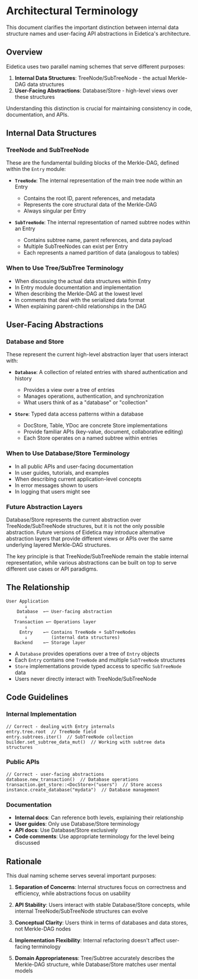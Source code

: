 # Architectural Terminology

This document clarifies the important distinction between internal data structure names and user-facing API abstractions in Eidetica's architecture.

## Overview

Eidetica uses two parallel naming schemes that serve different purposes:

1. **Internal Data Structures**: TreeNode/SubTreeNode - the actual Merkle-DAG data structures
2. **User-Facing Abstractions**: Database/Store - high-level views over these structures

Understanding this distinction is crucial for maintaining consistency in code, documentation, and APIs.

## Internal Data Structures

### TreeNode and SubTreeNode

These are the fundamental building blocks of the Merkle-DAG, defined within the `Entry` module:

- **`TreeNode`**: The internal representation of the main tree node within an Entry
  - Contains the root ID, parent references, and metadata
  - Represents the core structural data of the Merkle-DAG
  - Always singular per Entry

- **`SubTreeNode`**: The internal representation of named subtree nodes within an Entry
  - Contains subtree name, parent references, and data payload
  - Multiple SubTreeNodes can exist per Entry
  - Each represents a named partition of data (analogous to tables)

### When to Use Tree/SubTree Terminology

- When discussing the actual data structures within Entry
- In Entry module documentation and implementation
- When describing the Merkle-DAG at the lowest level
- In comments that deal with the serialized data format
- When explaining parent-child relationships in the DAG

## User-Facing Abstractions

### Database and Store

These represent the current high-level abstraction layer that users interact with:

- **`Database`**: A collection of related entries with shared authentication and history
  - Provides a view over a tree of entries
  - Manages operations, authentication, and synchronization
  - What users think of as a "database" or "collection"

- **`Store`**: Typed data access patterns within a database
  - DocStore, Table, YDoc are concrete Store implementations
  - Provide familiar APIs (key-value, document, collaborative editing)
  - Each Store operates on a named subtree within entries

### When to Use Database/Store Terminology

- In all public APIs and user-facing documentation
- In user guides, tutorials, and examples
- When describing current application-level concepts
- In error messages shown to users
- In logging that users might see

### Future Abstraction Layers

Database/Store represents the current abstraction over TreeNode/SubTreeNode structures, but it is not the only possible abstraction. Future versions of Eidetica may introduce alternative abstraction layers that provide different views or APIs over the same underlying layered Merkle-DAG structures.

The key principle is that TreeNode/SubTreeNode remain the stable internal representation, while various abstractions can be built on top to serve different use cases or API paradigms.

## The Relationship

```text
User Application
       ↓
    Database  ←─ User-facing abstraction
       ↓
   Transaction ←─ Operations layer
       ↓
     Entry    ←─ Contains TreeNode + SubTreeNodes
       ↓         (internal data structures)
   Backend    ←─ Storage layer
```

- A `Database` provides operations over a tree of `Entry` objects
- Each `Entry` contains one `TreeNode` and multiple `SubTreeNode` structures
- `Store` implementations provide typed access to specific `SubTreeNode` data
- Users never directly interact with TreeNode/SubTreeNode

## Code Guidelines

### Internal Implementation

<!-- Code block ignored: Conceptual examples showing internal naming conventions, not compilable code -->

```rust,ignore
// Correct - dealing with Entry internals
entry.tree.root  // TreeNode field
entry.subtrees.iter()  // SubTreeNode collection
builder.set_subtree_data_mut()  // Working with subtree data structures
```

### Public APIs

<!-- Code block ignored: Conceptual examples showing API naming conventions, not compilable code -->

```rust,ignore
// Correct - user-facing abstractions
database.new_transaction()  // Database operations
transaction.get_store::<DocStore>("users")  // Store access
instance.create_database("mydata")  // Database management
```

### Documentation

- **Internal docs**: Can reference both levels, explaining their relationship
- **User guides**: Only use Database/Store terminology
- **API docs**: Use Database/Store exclusively
- **Code comments**: Use appropriate terminology for the level being discussed

## Rationale

This dual naming scheme serves several important purposes:

1. **Separation of Concerns**: Internal structures focus on correctness and efficiency, while abstractions focus on usability

2. **API Stability**: Users interact with stable Database/Store concepts, while internal TreeNode/SubTreeNode structures can evolve

3. **Conceptual Clarity**: Users think in terms of databases and data stores, not Merkle-DAG nodes

4. **Implementation Flexibility**: Internal refactoring doesn't affect user-facing terminology

5. **Domain Appropriateness**: Tree/Subtree accurately describes the Merkle-DAG structure, while Database/Store matches user mental models
